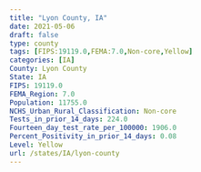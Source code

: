 ```yaml
---
title: "Lyon County, IA"
date: 2021-05-06
draft: false
type: county
tags: [FIPS:19119.0,FEMA:7.0,Non-core,Yellow]
categories: [IA]
County: Lyon County
State: IA
FIPS: 19119.0
FEMA_Region: 7.0
Population: 11755.0
NCHS_Urban_Rural_Classification: Non-core
Tests_in_prior_14_days: 224.0
Fourteen_day_test_rate_per_100000: 1906.0
Percent_Positivity_in_prior_14_days: 0.08
Level: Yellow
url: /states/IA/lyon-county
---
```



